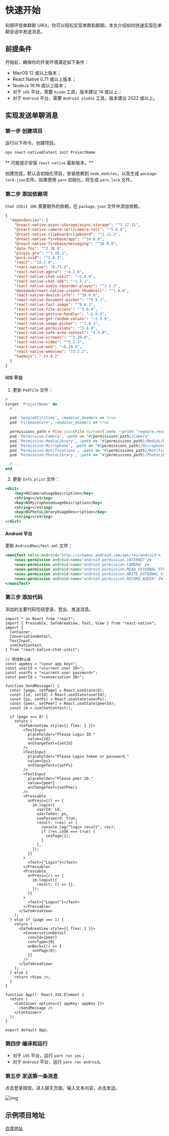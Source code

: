 # 快速开始

<Toc />

利用环信单群聊 UIKit，你可以轻松实现单群和群聊。本文介绍如何快速实现在单聊会话中发送消息。

## 前提条件

开始前，确保你的开发环境满足如下条件：

- MacOS 12 或以上版本；
- React Native 0.71 或以上版本；
- NodeJs 16.18 或以上版本；
- 对于 `iOS` 平台，需要 `Xcode` 工具，版本建议 14 或以上；
- 对于 `Android` 平台，需要 `Android studio` 工具，版本建议 2022 或以上。

## 实现发送单聊消息

### 第一步 创建项目

运行以下命令，创建项目。

```sh
npx react-native@latest init ProjectName
```

** 可能提示安装 `react-native` 最新版本。**

创建完成，默认会初始化项目，安装依赖到 `node_modules`，以及生成 `package-lock.json`文件。如果使用 `yarn` 初始化，将生成 `yarn.lock` 文件。

### 第二步 添加依赖项

`Chat UIKit SDK` 需要额外的依赖。在 `package.json` 文件中添加依赖。

```json
{
  "dependencies": {
    "@react-native-async-storage/async-storage": "^1.17.11",
    "@react-native-camera-roll/camera-roll": "^5.6.0",
    "@react-native-clipboard/clipboard": "^1.11.2",
    "@react-native-firebase/app": "^18.0.0",
    "@react-native-firebase/messaging": "^18.0.0",
    "date-fns": "^2.30.0",
    "pinyin-pro": "^3.18.3",
    "pure-uuid": "^1.6.3",
    "react": "18.2.0",
    "react-native": "0.73.2",
    "react-native-agora": "~4.2.6",
    "react-native-chat-uikit": "~2.0.0",
    "react-native-chat-sdk": "~1.3.1",
    "react-native-audio-recorder-player": "^3.5.3",
    "@easemob/react-native-create-thumbnail": "^1.6.6",
    "react-native-device-info": "^10.6.0",
    "react-native-document-picker": "^9.0.1",
    "react-native-fast-image": "^8.6.3",
    "react-native-file-access": "^3.0.4",
    "react-native-gesture-handler": "~2.9.0",
    "react-native-get-random-values": "~1.8.0",
    "react-native-image-picker": "^7.0.3",
    "react-native-permissions": "^3.8.0",
    "react-native-safe-area-context": "4.5.0",
    "react-native-screens": "^3.20.0",
    "react-native-video": "^5.2.1",
    "react-native-web": "~0.19.6",
    "react-native-webview": "13.2.2",
    "twemoji": "~14.0.2"
  }
}
```

#### iOS 平台

1. 更新 `Podfile` 文件：

```ruby
# ...
target 'ProjectName' do
  # ...

  pod 'GoogleUtilities', :modular_headers => true
  pod 'FirebaseCore', :modular_headers => true

  permissions_path = File.join(File.dirname(`node --print "require.resolve('react-native-permissions/package.json')"`), "ios")
  pod 'Permission-Camera', :path => "#{permissions_path}/Camera"
  pod 'Permission-MediaLibrary', :path => "#{permissions_path}/MediaLibrary"
  pod 'Permission-Microphone', :path => "#{permissions_path}/Microphone"
  pod 'Permission-Notifications', :path => "#{permissions_path}/Notifications"
  pod 'Permission-PhotoLibrary', :path => "#{permissions_path}/PhotoLibrary"

  # ...
end
```

2. 更新 `Info.plist` 文件：

```xml
<dict>
	<key>NSCameraUsageDescription</key>
	<string></string>
	<key>NSMicrophoneUsageDescription</key>
	<string></string>
	<key>NSPhotoLibraryUsageDescription</key>
	<string></string>
</dict>
```

#### Android 平台

更新 `AndroidManifest.xml` 文件：

```xml
<manifest xmlns:android="http://schemas.android.com/apk/res/android">
    <uses-permission android:name="android.permission.INTERNET"/>
    <uses-permission android:name="android.permission.CAMERA" />
    <uses-permission android:name="android.permission.READ_EXTERNAL_STORAGE" />
    <uses-permission android:name="android.permission.WRITE_EXTERNAL_STORAGE" />
    <uses-permission android:name="android.permission.RECORD_AUDIO" />
</manifest>
```

### 第三步 添加代码

添加的主要代码包括登录、登出、发送消息。

```tsx
import * as React from "react";
import { Pressable, SafeAreaView, Text, View } from "react-native";
import {
  Container,
  ConversationDetail,
  TextInput,
  useChatContext,
} from "react-native-chat-uikit";

// 修改默认值
const appKey = "<your app key>";
const userId = "<current user ID>";
const userPs = "<current user password>";
const peerId = "<conversation ID>";

function SendMessage() {
  const [page, setPage] = React.useState(0);
  const [id, setId] = React.useState(userId);
  const [ps, setPs] = React.useState(userPs);
  const [peer, setPeer] = React.useState(peerId);
  const im = useChatContext();

  if (page === 0) {
    return (
      <SafeAreaView style={{ flex: 1 }}>
        <TextInput
          placeholder="Please Login ID."
          value={id}
          onChangeText={setId}
        />
        <TextInput
          placeholder="Please Login token or password."
          value={ps}
          onChangeText={setPs}
        />
        <TextInput
          placeholder="Please peer ID."
          value={peer}
          onChangeText={setPeer}
        />
        <Pressable
          onPress={() => {
            im.login({
              userId: id,
              userToken: ps,
              usePassword: true,
              result: (res) => {
                console.log("login result", res);
                if (res.isOk === true) {
                  setPage(1);
                }
              },
            });
          }}
        >
          <Text>{"Login"}</Text>
        </Pressable>
        <Pressable
          onPress={() => {
            im.logout({
              result: () => {},
            });
          }}
        >
          <Text>{"Logout"}</Text>
        </Pressable>
      </SafeAreaView>
    );
  } else if (page === 1) {
    return (
      <SafeAreaView style={{ flex: 1 }}>
        <ConversationDetail
          convId={peer}
          convType={0}
          onBack={() => {
            setPage(0);
          }}
        />
      </SafeAreaView>
    );
  } else {
    return <View />;
  }
}

function App(): React.JSX.Element {
  return (
    <Container options={{ appKey: appKey }}>
      <SendMessage />
    </Container>
  );
}

export default App;
```

### 第四步 编译和运行

- 对于 `iOS` 平台，运行 `yarn run ios`； 
- 对于 `Android` 平台，运行 `yarn run android`。

### 第五步 发送第一条消息

点击登录按钮，进入聊天页面，输入文本内容，点击发送。

![img](@static/images/uikit/chatuikit/android/message_first.png) 

## 示例项目地址

[仓库地址](https://github.com/AsteriskZuo/TestRNUIKIT)